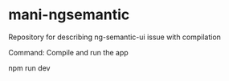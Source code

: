 # mani-ngsemantic
Repository for describing ng-semantic-ui issue with compilation

Command:
Compile and run the app

npm run dev
